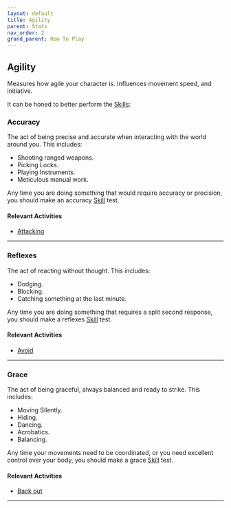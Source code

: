 ```yaml
---
layout: default
title: Agility
parent: Stats
nav_order: 2
grand_parent: How To Play
---
```

## Agility

Measures how agile your character is. Influences movement speed, and initiative. 

It can be honed to better perform the [Skills](Skills):
### Accuracy
The act of being precise and accurate when interacting with the world around you. This includes:
* Shooting ranged weapons.
* Picking Locks.
* Playing Instruments.
* Meticulous manual work.

Any time you are doing something that would require accuracy or precision, you should make an accuracy [Skill](Skills) test.

#### Relevant Activities
* [Attacking](Attacks)

---
### Reflexes
The act of reacting without thought. This includes:
* Dodging.
* Blocking.
* Catching something at the last minute.

Any time you are doing something that requires a split second response, you should make a reflexes [Skill](Skills) test.

#### Relevant Activities
* [Avoid](Reacting-To-Attacks.md#Avoid)

---
### Grace
The act of being graceful, always balanced and ready to strike. This includes:
* Moving Silently.
* Hiding.
* Dancing.
* Acrobatics.
* Balancing.

Any time your movements need to be coordinated, or you need excellent control over your body, you should make a grace [Skill](Skills) test.

#### Relevant Activities
* [Back out](Special-Combat-Actions#Back%20out)

---

